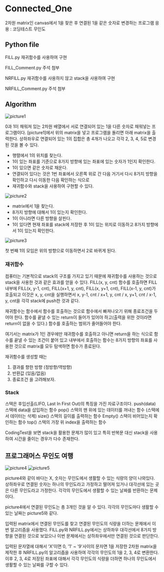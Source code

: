# Connected_One
2차원 matrix인 canvas에서 1을 찾은 후 연결된 1을 같은 숫자로 변경하는 프로그램
응용 : 코딩테스트 무인도

## Python file
FILL.py
재귀함수를 사용하여 구현

FILL_Comment.py
주석 첨부

NRFILL.py
재귀함수를 사용하지 않고 stack을 사용하여 구현

NRFILL_Comment.py
주석 첨부

## Algorithm
![picture1](https://user-images.githubusercontent.com/123911778/216236471-9fe8dce0-3662-4315-95da-77a307ff7c7e.png)

0과 1이 채워져 있는 2차원 배열에서 서로 연결되어 있는 1을 다른 숫자로 채워넣는 프로그램이다.
[picture1]에서 위의 matrix을 넣고 프로그램을 돌리면 아래 matrix을 출력한다.
상하좌우로 연결되어 있는 1의 집합은 총 4개가 나오고 각각 2, 3, 4, 5로 변경된 것을 볼 수 있다.

- 행렬에서 1의 위치를 찾는다.
- 1이 있는 좌표를 기준으로 8가지 방향에 있는 좌표에 있는 숫자가 1인지 확인한다.
- 1이 있으면 같은 숫자로 채운다.
- 연결되어 있다는 것은 1번 좌표에서 오른쪽 위로 간 다음 거기서 다시 8가지 방향을 확인하고 다시 이동한 다음 확인하는 식으로
- 재귀함수와 stack을 사용하여 구현할 수 있다.

![picture2](https://user-images.githubusercontent.com/123911778/216238271-ed7f94c6-46fe-4a0d-ba5d-99547d3a1b22.png)
- matrix에서 1을 찾는다.
- 8가지 방향에 대해서 1이 있는지 확인한다.
- 1이 아니라면 다른 방향을 살핀다.
- 1이 있다면 현재 좌표를 stack에 저장한 후 1이 있는 위치로 이동하고 8가지 방향에서 1이 있는지 확인한다.

![picture3](https://user-images.githubusercontent.com/123911778/216238274-6b8ffe74-69f1-42df-8d24-926edb64584a.png)

첫 번째 1의 모임은 위의 방향으로 이동하면서 2로 바뀌게 된다.

### 재귀함수
컴퓨터는 기본적으로 stack의 구조를 가지고 있기 때문에 재귀함수를 사용하는 것으로 stack을 사용한 것과 같은 효과를 얻을 수 있다.
FILL(x, y, cnt) 함수를 호출하면 FILL 내부에 FILL(x, y-1, cnt), FILL(x+1, y, cnt), FILL(x, y+1, cnt), FILL(x-1, y, cnt)가 호출되고
이것은 x, y, cnt을 실행하면서 x, y-1, cnt / x+1, y, cnt / x, y+1, cnt / x-1, y, cnt을 각각 stack에 push한 것과 같다.

재귀함수는 함수에서 함수를 호출하는 것으로 함수에서 빠져나오기 위해 종료조건을 두어야 한다.
함수를 끝낼 수 있는 return이 들어가 있어야 하고(출력을 위한 것이라면 return이 없을 수 있다.) 함수를 호출하는 범위가 줄어들어야 한다.

여기서는 matrix가 1인 경우에만 재귀함수를 호출하고 아니면 return을 하는 식으로 함수를 끝낼 수 있는 조건이 붙어 있고
내부에서 호출하는 함수는 8가지 방향의 좌표를 사용한 것으로 matrix를 모두 탐색하면 함수가 종료된다.

재귀함수를 생성할 때는 
1. 결과를 향한 방향 (정방향/역방향)
2. 반환값 (있음/없음)
3. 종료조건
을 고려해보자.

### Stack
스택은 후입선출(LIFO, Last In First Out)의 특징을 가진 자료구조이다.
push(data) 스택에 data을 삽입하는 함수
pop() 스택의 맨 위에 있는 데이터를 꺼내는 함수 (스택에서 데이터는 삭제)
size() 스택의 길이를 출력하는 함수
Empty() 스택이 비어있는지 확인하는 함수
top() 스택의 가장 위 index을 출력하는 함수

CodingTest을 보면 stack을 활용한 문제가 많이 있고 특히 반복문 대신 stack을 사용하여 시간을 줄이는 경우가 다수 존재한다.

## 프로그래머스 무인도 여행
![picture4](https://user-images.githubusercontent.com/123911778/216235844-0aac594b-b989-4f5f-b943-84b4034ab873.png)
![picture5](https://user-images.githubusercontent.com/123911778/216235850-5b5a72f6-282c-4472-9b38-bbeee914a821.png)

picture4와 같이 바다는 X, 숫자는 무인도에서 생활할 수 있는 식량의 양이 나와있다.
상하좌우로 연결된 숫자는 하나의 무인도라고 가정하고 떨어져 있거나 대각선에 있는 곳은 다른 무인도라고 가정한다.
각각의 무인도에서 생활할 수 있는 날짜를 반환하는 문제이다.

picture4에서 연결된 무인도는 총 3개인 것을 알 수 있다.
각각의 무인도마다 생활할 수 있는 날짜는 picture5와 같다.

입력된 matrix에서 연결된 무인도를 찾고 연결된 무인도의 식량을 더하는 문제에서 이번 알고리즘을 사용했다.
FILL.py와 NRFILL.py에서는 상하좌우 대각선에서 8가지 방향을 연결된 것으로 보았으나
이번 문제에서는 상하좌우에서만 연결된 것으로 판단한다.

입력된 문자열에 대해서 'X'이면 0, '1' ~ '9'사이의 문자면 1을 저장한 2차원 matrix을 제작한 후
NRFILL.py의 알고리즘을 사용하여 각각의 무인도의 1을 2, 3, 4로 변환한다.
이후 2, 3, 4로 저장된 좌표에 대해서 각각 무인도의 식량을 더하면 하나의 무인도에서 생활할 수 있는 날짜를 구할 수 있다.
